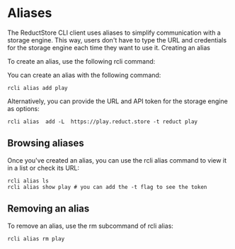 # Aliases

The ReductStore CLI client uses aliases to simplify communication with a storage engine. This way, users don't have to
type the URL and credentials for the storage engine each time they want to use it.
Creating an alias

To create an alias, use the following rcli command:

You can create an alias with the following command:

```shell
rcli alias add play
```

Alternatively, you can provide the URL and API token for the storage engine as options:

```shell
rcli alias  add -L  https://play.reduct.store -t reduct play
```

## Browsing aliases

Once you've created an alias, you can use the rcli alias command to view it in a list or check its URL:

```shell
rcli alias ls
rcli alias show play # you can add the -t flag to see the token
```

## Removing an alias

To remove an alias, use the rm subcommand of rcli alias:

```shell
rcli alias rm play
```
